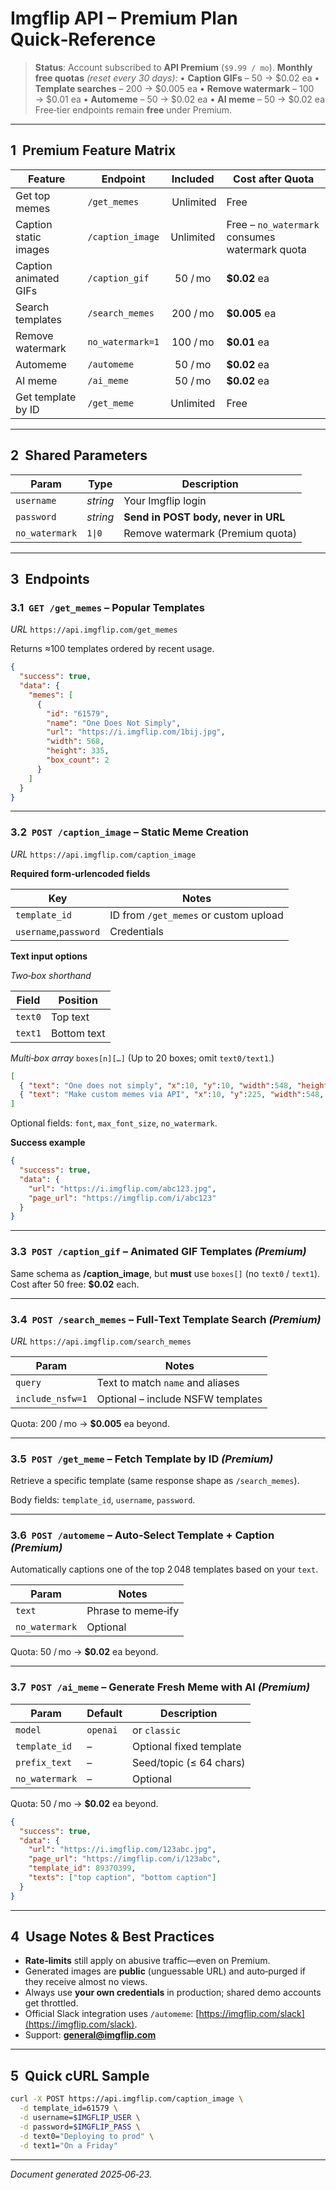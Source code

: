 # Imgflip API – **Premium Plan** Quick‑Reference

> **Status**: Account subscribed to **API Premium** (`$9.99 / mo`).
> **Monthly free quotas** *(reset every 30 days)*:
> • **Caption GIFs** – 50 → \$0.02 ea
> • **Template searches** – 200 → \$0.005 ea
> • **Remove watermark** – 100 → \$0.01 ea
> • **Automeme** – 50 → \$0.02 ea
> • **AI meme** – 50 → \$0.02 ea
> Free‑tier endpoints remain **free** under Premium.

---

## 1  Premium Feature Matrix

| Feature               | Endpoint         |  Included  | Cost after Quota                               |
| --------------------- | ---------------- | :--------: | ---------------------------------------------- |
| Get top memes         | `/get_memes`     |  Unlimited | Free                                           |
| Caption static images | `/caption_image` |  Unlimited | Free – `no_watermark` consumes watermark quota |
| Caption animated GIFs | `/caption_gif`   |   50 / mo  | **\$0.02** ea                                  |
| Search templates      | `/search_memes`  |  200 / mo  | **\$0.005** ea                                 |
| Remove watermark      | `no_watermark=1` |  100 / mo  | **\$0.01** ea                                  |
| Automeme              | `/automeme`      |   50 / mo  | **\$0.02** ea                                  |
| AI meme               | `/ai_meme`       |   50 / mo  | **\$0.02** ea                                  |
| Get template by ID    | `/get_meme`      |  Unlimited | Free                                           |

---

## 2  Shared Parameters

| Param          | Type     | Description                         |
| -------------- | -------- | ----------------------------------- |
| `username`     | *string* | Your Imgflip login                  |
| `password`     | *string* | **Send in POST body, never in URL** |
| `no_watermark` | `1\|0`   | Remove watermark (Premium quota)    |

---

## 3  Endpoints

### 3.1  `GET /get_memes` – Popular Templates

*URL* `https://api.imgflip.com/get_memes`

Returns ≈100 templates ordered by recent usage.

```json
{
  "success": true,
  "data": {
    "memes": [
      {
        "id": "61579",
        "name": "One Does Not Simply",
        "url": "https://i.imgflip.com/1bij.jpg",
        "width": 568,
        "height": 335,
        "box_count": 2
      }
    ]
  }
}
```

---

### 3.2  `POST /caption_image` – Static Meme Creation

*URL* `https://api.imgflip.com/caption_image`

**Required form‑urlencoded fields**

| Key                   | Notes                                 |
| --------------------- | ------------------------------------- |
| `template_id`         | ID from `/get_memes` or custom upload |
| `username`,`password` | Credentials                           |

**Text input options**

*Two‑box shorthand*

| Field   | Position    |
| ------- | ----------- |
| `text0` | Top text    |
| `text1` | Bottom text |

*Multi‑box array* `boxes[n][…]`
(Up to 20 boxes; omit `text0/text1`.)

```json
[
  { "text": "One does not simply", "x":10, "y":10, "width":548, "height":100 },
  { "text": "Make custom memes via API", "x":10, "y":225, "width":548, "height":100 }
]
```

Optional fields: `font`, `max_font_size`, `no_watermark`.

**Success example**

```json
{
  "success": true,
  "data": {
    "url": "https://i.imgflip.com/abc123.jpg",
    "page_url": "https://imgflip.com/i/abc123"
  }
}
```

---

### 3.3  `POST /caption_gif` – Animated GIF Templates *(Premium)*

Same schema as **/caption\_image**, but **must** use `boxes[]` (no `text0` / `text1`).
Cost after 50 free: **\$0.02** each.

---

### 3.4  `POST /search_memes` – Full‑Text Template Search *(Premium)*

*URL* `https://api.imgflip.com/search_memes`

| Param            | Notes                             |
| ---------------- | --------------------------------- |
| `query`          | Text to match `name` and aliases  |
| `include_nsfw=1` | Optional – include NSFW templates |

Quota: 200 / mo → **\$0.005** ea beyond.

---

### 3.5  `POST /get_meme` – Fetch Template by ID *(Premium)*

Retrieve a specific template (same response shape as `/search_memes`).

Body fields: `template_id`, `username`, `password`.

---

### 3.6  `POST /automeme` – Auto‑Select Template + Caption *(Premium)*

Automatically captions one of the top 2 048 templates based on your `text`.

| Param          | Notes              |
| -------------- | ------------------ |
| `text`         | Phrase to meme‑ify |
| `no_watermark` | Optional           |

Quota: 50 / mo → **\$0.02** ea beyond.

---

### 3.7  `POST /ai_meme` – Generate Fresh Meme with AI *(Premium)*

| Param          | Default  | Description             |
| -------------- | -------- | ----------------------- |
| `model`        | `openai` | or `classic`            |
| `template_id`  | –        | Optional fixed template |
| `prefix_text`  | –        | Seed/topic (≤ 64 chars) |
| `no_watermark` | –        | Optional                |

Quota: 50 / mo → **\$0.02** ea beyond.

```json
{
  "success": true,
  "data": {
    "url": "https://i.imgflip.com/123abc.jpg",
    "page_url": "https://imgflip.com/i/123abc",
    "template_id": 89370399,
    "texts": ["top caption", "bottom caption"]
  }
}
```

---

## 4  Usage Notes & Best Practices

* **Rate‑limits** still apply on abusive traffic—even on Premium.
* Generated images are **public** (unguessable URL) and auto‑purged if they receive almost no views.
* Always use **your own credentials** in production; shared demo accounts get throttled.
* Official Slack integration uses `/automeme`: [https://imgflip.com/slack](https://imgflip.com/slack).
* Support: **[general@imgflip.com](mailto:general@imgflip.com)**

---

## 5  Quick cURL Sample

```bash
curl -X POST https://api.imgflip.com/caption_image \
  -d template_id=61579 \
  -d username=$IMGFLIP_USER \
  -d password=$IMGFLIP_PASS \
  -d text0="Deploying to prod" \
  -d text1="On a Friday"
```

---

*Document generated 2025‑06‑23.*
